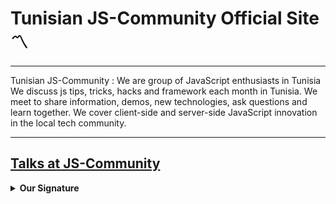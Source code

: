 # Tunisian JS-Community Official Site 〽️

---

Tunisian JS-Community : We are group of JavaScript enthusiasts in Tunisia We discuss js tips, tricks, hacks and framework each month in Tunisia. We meet to share information, demos, new technologies, ask questions and learn together. We cover client-side and server-side JavaScript innovation in the local tech community.

---

## [Talks at JS-Community](https://github.com/TunisianJS/talks#format-of-the-talks)

<details>
<summary><b> Our Signature </b></summary>
<pre><code>
   ___                                                      _ _          _
  |_  |                                                    (_) |        | |
    | | ___ ______ ___ ___  _ __ ___  _ __ ___  _   _ _ __  _| |_ _   _ | |_ _ __
    | |/ __|______/ __/ _ \| '_ ` _ \| '_ ` _ \| | | | '_ \| | __| | | || __| '_ \
/\__/ /\__ \     | (_| (_) | | | | | | | | | | | |_| | | | | | |_| |_| || |_| | | |
\____/ |___/      \___\___/|_| |_| |_|_| |_| |_|\__,_|_| |_|_|\__|\__, (_)__|_| |_|
                                                                   __/ |
                                                                  |___/
</code></pre>
</details>
